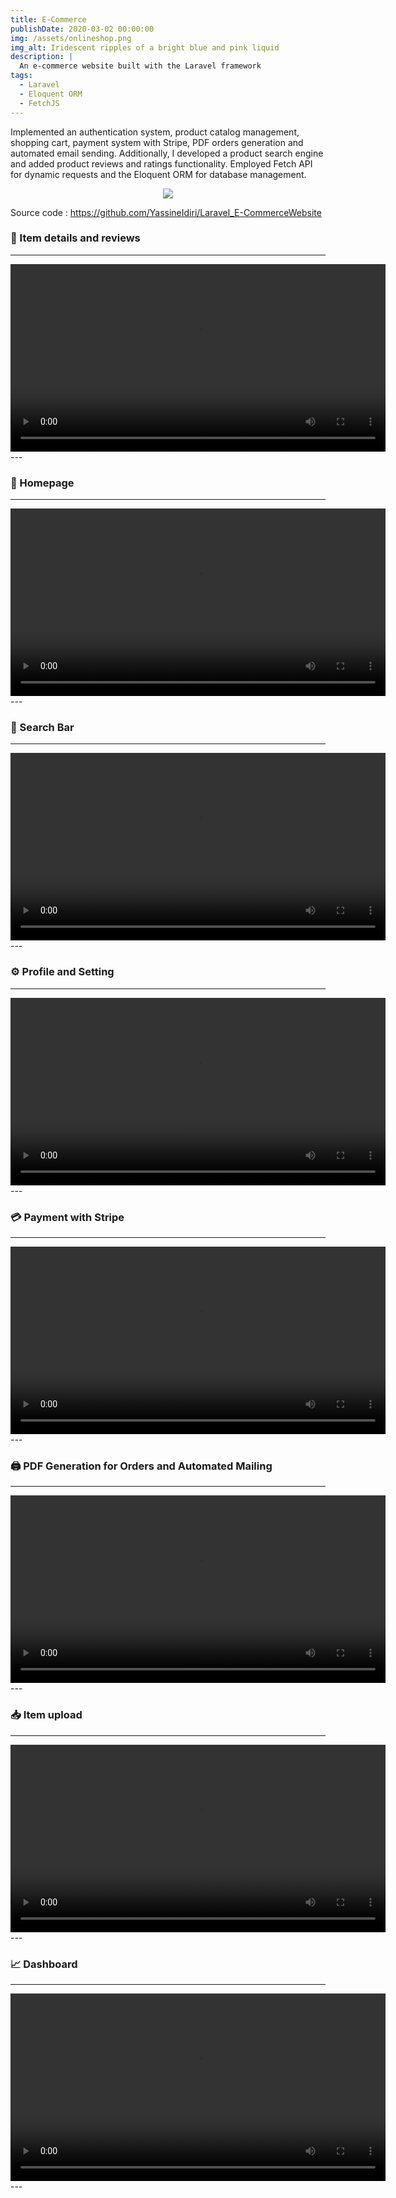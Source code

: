 ```yaml
---
title: E-Commerce
publishDate: 2020-03-02 00:00:00
img: /assets/onlineshop.png
img_alt: Iridescent ripples of a bright blue and pink liquid
description: |
  An e-commerce website built with the Laravel framework
tags:
  - Laravel
  - Eloquent ORM
  - FetchJS 
---
```


Implemented an authentication system, product catalog management, shopping cart, payment system with Stripe, PDF orders generation and automated email sending. Additionally, I developed a product search engine and added product reviews and ratings functionality. Employed Fetch API for dynamic requests and the Eloquent ORM for database management.

<p align="center">
  <a href="https://skillicons.dev">
    <img src="https://skillicons.dev/icons?i=laravel,js,htmx" />
  </a>
</p>

Source code : https://github.com/YassineIdiri/Laravel_E-CommerceWebsite<br>


### 📄 Item details and reviews

---
<video width="600" controls>
  <source src="https://github.com/YassineIdiri/Laravel_E-CommerceWebsite/assets/120946916/9f5d64b7-04ec-4ada-802b-51809bbf186d
  " type="video/mp4">
  Your browser does not support the video tag.
</video>
---

### 🛒 Homepage

---
<video width="600" controls>
  <source src="https://github.com/YassineIdiri/Laravel_E-CommerceWebsite/assets/120946916/dc74ee31-75a5-4361-b684-5d8af8f00f71
  " type="video/mp4">
  Your browser does not support the video tag.
</video>
---

### 🔎 Search Bar

---
<video width="600" controls>
  <source src="hhttps://github.com/YassineIdiri/Laravel_E-CommerceWebsite/assets/120946916/b0da4df9-3e46-4d6d-a0a5-ddcd4b7600d4
  " type="video/mp4">
  Your browser does not support the video tag.
</video>
---

### ⚙️ Profile and Setting

---
<video width="600" controls>
  <source src="https://github.com/YassineIdiri/Laravel_E-CommerceWebsite/assets/120946916/f513baab-8f29-4557-bd29-3d3ad705b460
  " type="video/mp4">
  Your browser does not support the video tag.
</video>
---

### 💳 Payment with Stripe

---
<video width="600" controls>
  <source src="https://github.com/YassineIdiri/Laravel_E-CommerceWebsite/assets/120946916/14f5b3ae-1a5f-4914-89e5-923eb971f284
  " type="video/mp4">
  Your browser does not support the video tag.
</video>
---


### 🖨️ PDF Generation for Orders and Automated Mailing

---
<video width="600" controls>
  <source src="https://github.com/YassineIdiri/Laravel_E-CommerceWebsite/assets/120946916/433578e1-45f3-45bb-ad52-3160ac149a78
  " type="video/mp4">
  Your browser does not support the video tag.
</video>
---

### 📥 Item upload 

---
<video width="600" controls>
  <source src="https://github.com/YassineIdiri/Laravel_E-CommerceWebsite/assets/120946916/14155445-98ec-4a40-9ae2-1af02c604636
  " type="video/mp4">
  Your browser does not support the video tag.
</video>
---

### 📈 Dashboard

---
<video width="600" controls>
  <source src="https://github.com/YassineIdiri/Laravel_E-CommerceWebsite/assets/120946916/ee0d889f-4721-4e4d-9992-2a8987c154dd
  " type="video/mp4">
  Your browser does not support the video tag.
</video>
---
